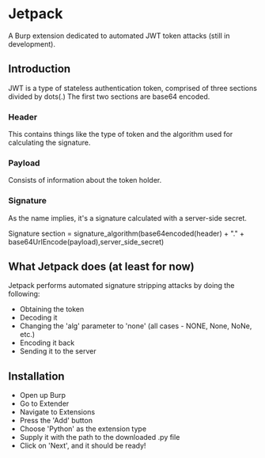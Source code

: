 # Jetpack
A Burp extension dedicated to automated JWT token attacks (still in development).


## Introduction
JWT is a type of stateless authentication token, comprised of three sections divided by dots(.)
The first two sections are base64 encoded.


### Header
This contains things like the type of token and the algorithm used for calculating the signature.


### Payload
Consists of information about the token holder.


### Signature
As the name implies, it's a signature calculated with a server-side secret.

Signature section = signature_algorithm(base64encoded(header) + "." + base64UrlEncode(payload),server_side_secret)


## What Jetpack does (at least for now)
Jetpack performs automated signature stripping attacks by doing the following:
+ Obtaining the token
+ Decoding it
+ Changing the 'alg' parameter to 'none' (all cases - NONE, None, NoNe, etc.)
+ Encoding it back
+ Sending it to the server


## Installation
+ Open up Burp
+ Go to Extender
+ Navigate to Extensions
+ Press the 'Add' button
+ Choose 'Python' as the extension type
+ Supply it with the path to the downloaded .py file
+ Click on 'Next', and it should be ready!
